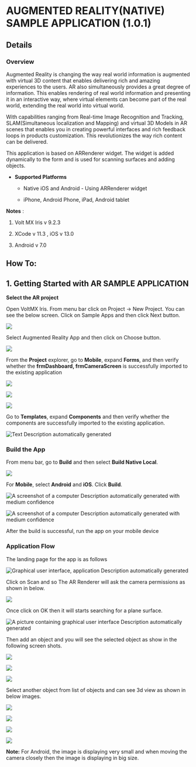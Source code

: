 # AUGMENTED REALITY(NATIVE) SAMPLE APPLICATION (1.0.1)

## **Details**

### Overview

Augmented Reality is changing the way real world information is augmented with
virtual 3D content that enables delivering rich and amazing experiences to the
users. AR also simultaneously provides a great degree of information. This
enables rendering of real world information and presenting it in an interactive
way, where virtual elements can become part of the real world, extending the
real world into virtual world.

With capabilities ranging from Real-time Image Recognition and Tracking,
SLAM(Simultaneous localization and Mapping) and virtual 3D Models in AR scenes
that enables you in creating powerful interfaces and rich feedback loops in
products customization. This revolutionizes the way rich content can be
delivered.

This application is based on ARRenderer widget. The widget is added dynamically
to the form and is used for scanning surfaces and adding objects.

-   **Supported Platforms**

    -   Native iOS and Android - Using ARRenderer widget

    -   iPhone, Android Phone, iPad, Android tablet

**Notes** :

1.  Volt MX Iris v 9.2.3

2.  XCode v 11.3 , iOS v 13.0

3.  Android v 7.0

## **How To:**

## 1. **Getting Started with AR SAMPLE APPLICATION**

**Select the AR project**

Open VoltMX Iris. From menu bar click on Project -\> New Project. You can see
the below screen. Click on Sample Apps and then click Next button.

![](media/b50683cde477bf4c79409e3bd780adad.png)

Select Augmented Reality App and then click on Choose button.

![](media/ca4b64f9e7ee681641395b425947adcc.png)

From the **Project** explorer, go to **Mobile**, expand **Forms**, and then
verify whether the **frmDashboard, frmCameraScreen** is successfully imported to
the existing application

![](media/ac08e3f5b2a1ea73f5ccb4647cf56b2f.png)

![](media/99fc9483052e060e17eee8b9c5171b16.png)

![](media/daa5d9e211d151f7a7ac65d6b7cbd32b.png)

Go to **Templates**, expand **Components** and then verify whether the
components are successfully imported to the existing application.

![Text Description automatically
generated](media/9780e6e834fd6b3bdb19e0ccaf3cfe9f.png)


### **Build the App**

From menu bar, go to **Build** and then select **Build Native Local**.

![](media/dcbc9b4679f83cf28655a53a774bf282.png)

For **Mobile**, select **Android** and **iOS**. Click **Build**.

![A screenshot of a computer Description automatically generated with medium
confidence](media/29edad64813ffdcf3f37ca57a3dee0e8.png)

![A screenshot of a computer Description automatically generated with medium
confidence](media/e0215e58a1660814fe2cd9f86e2ac8c7.png)

After the build is successful, run the app on your mobile device


### **Application Flow**

The landing page for the app is as follows

![Graphical user interface, application Description automatically
generated](media/66a64f6121025763c11103f57487c405.png)

Click on Scan and so The AR Renderer will ask the camera permissions as shown in
below.

![](media/78584434a1916dbe4eb5c8435999558f.png)

Once click on OK then it will starts searching for a plane surface.

![A picture containing graphical user interface Description automatically
generated](media/4f32bdcb424727265e79f4ce49c4d496.png)

Then add an object and you will see the selected object as show in the following
screen shots.

![](media/525efdb2b4bb06c2df5abc9a9b3416d4.png)

![](media/c5fb47da176a303fd76e771e7c043f8f.png)

![](media/f2f99567fd5f1ade8251b081afc11b96.png)

Select another object from list of objects and can see 3d view as shown in below
images.

![](media/288e1924bc5b63ffa3e7ebf77bb44b45.png)

![](media/d45e4d9bfef38a8b1071f7b3bb0a3a90.png)

![](media/c641f3ed6929b43c973c51765d09c15e.png)

![](media/90c68fc78584cca7df8662a272dd4de0.png)

**Note:** For Android, the image is displaying very small and when moving the
camera closely then the image is displaying in big size.
